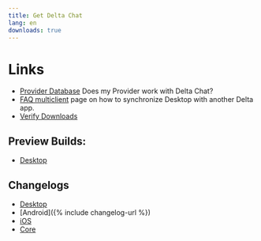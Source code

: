```yaml
---
title: Get Delta Chat
lang: en
downloads: true
---
```


# Links

* [Provider Database](https://providers.delta.chat/) Does my Provider work with Delta Chat?
* [FAQ multiclient](help#multiclient) page on how to synchronize Desktop with another Delta app. 
* [Verify Downloads](verify-downloads)

## Preview Builds:
* [Desktop](https://download.delta.chat/desktop/preview/)

## Changelogs

* [Desktop](https://github.com/deltachat/deltachat-desktop/blob/master/CHANGELOG.md)
* [Android]({% include changelog-url %})
* [iOS](https://github.com/deltachat/deltachat-ios/blob/master/CHANGELOG.md)
* [Core](https://github.com/deltachat/deltachat-core-rust/blob/master/CHANGELOG.md)
